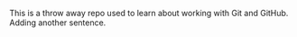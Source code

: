 This is a throw away repo used to learn about working with Git and GitHub.
Adding another sentence.
